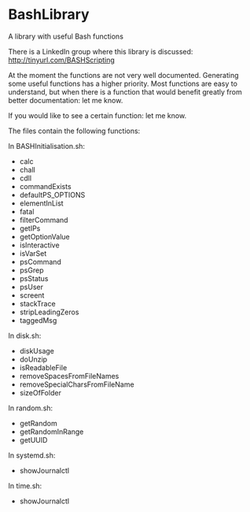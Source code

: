 BashLibrary
===========

A library with useful Bash functions

There is a LinkedIn group where this library is discussed:
    http://tinyurl.com/BASHScripting

At the moment the functions are not very well documented. Generating
some useful functions has a higher priority. Most functions are easy to
understand, but when there is a function that would benefit greatly from
better documentation: let me know.

If you would like to see a certain function: let me know.

The files contain the following functions:

In BASHInitialisation.sh:
- calc
- chall
- cdll
- commandExists
- defaultPS_OPTIONS
- elementInList
- fatal
- filterCommand
- getIPs
- getOptionValue
- isInteractive
- isVarSet
- psCommand
- psGrep
- psStatus
- psUser
- screent
- stackTrace
- stripLeadingZeros
- taggedMsg

In disk.sh:
- diskUsage
- doUnzip
- isReadableFile
- removeSpacesFromFileNames
- removeSpecialCharsFromFileName
- sizeOfFolder

In random.sh:
- getRandom
- getRandomInRange
- getUUID

In systemd.sh:
- showJournalctl

In time.sh:
- showJournalctl
